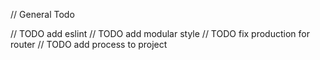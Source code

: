 // General Todo

// TODO add eslint
// TODO add modular style
// TODO fix production for router
// TODO add process to project
